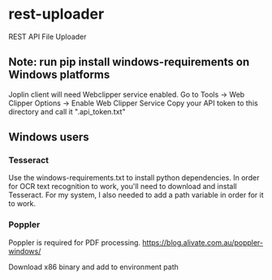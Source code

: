 # rest-uploader
REST API File Uploader

## Note: run pip install windows-requirements on Windows platforms

Joplin client will need Webclipper service enabled.
Go to Tools -> Web Clipper Options -> Enable Web Clipper Service
Copy your API token to this directory and call it ".api_token.txt"

## Windows users
### Tesseract
Use the windows-requirements.txt to install python dependencies. In order for
OCR text recognition to work, you'll need to download and install Tesseract.
For my system, I also needed to add a path variable in order for it to work.

### Poppler
Poppler is required for PDF processing.
https://blog.alivate.com.au/poppler-windows/

Download x86 binary and add to environment path
